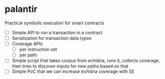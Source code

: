 # palantir
Practical symbolic execution for smart contracts

- [ ] Simple API to run a transaction in a contract
- [ ] Serialization for transaction data types
- [ ] Coverage APIs
  - [ ] per instruction set
  - [ ] per path

- [ ] Simple script that takes corpus from echidna, runs it, collects coverage, then tries to discover inputs for new paths based on that
- [ ] Simple PoC that we can increase echidna coverage with SE
